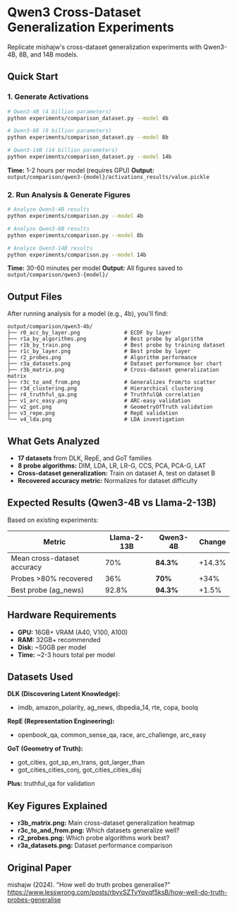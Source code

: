 # Qwen3 Cross-Dataset Generalization Experiments

Replicate mishajw's cross-dataset generalization experiments with Qwen3-4B, 8B, and 14B models.

## Quick Start

### 1. Generate Activations

```bash
# Qwen3-4B (4 billion parameters)
python experiments/comparison_dataset.py --model 4b

# Qwen3-8B (8 billion parameters)
python experiments/comparison_dataset.py --model 8b

# Qwen3-14B (14 billion parameters)
python experiments/comparison_dataset.py --model 14b
```

**Time:** 1-2 hours per model (requires GPU)
**Output:** `output/comparison/qwen3-{model}/activations_results/value.pickle`

### 2. Run Analysis & Generate Figures

```bash
# Analyze Qwen3-4B results
python experiments/comparison.py --model 4b

# Analyze Qwen3-8B results
python experiments/comparison.py --model 8b

# Analyze Qwen3-14B results
python experiments/comparison.py --model 14b
```

**Time:** 30-60 minutes per model
**Output:** All figures saved to `output/comparison/qwen3-{model}/`

## Output Files

After running analysis for a model (e.g., 4b), you'll find:

```
output/comparison/qwen3-4b/
├── r0_acc_by_layer.png              # ECDF by layer
├── r1a_by_algorithms.png            # Best probe by algorithm
├── r1b_by_train.png                 # Best probe by training dataset
├── r1c_by_layer.png                 # Best probe by layer
├── r2_probes.png                    # Algorithm performance
├── r3a_datasets.png                 # Dataset performance bar chart
├── r3b_matrix.png                   # Cross-dataset generalization matrix
├── r3c_to_and_from.png              # Generalizes from/to scatter
├── r3d_clustering.png               # Hierarchical clustering
├── r4_truthful_qa.png               # TruthfulQA correlation
├── v1_arc_easy.png                  # ARC-easy validation
├── v2_got.png                       # GeometryOfTruth validation
├── v3_repe.png                      # RepE validation
└── v4_lda.png                       # LDA investigation
```

## What Gets Analyzed

- **17 datasets** from DLK, RepE, and GoT families
- **8 probe algorithms:** DIM, LDA, LR, LR-G, CCS, PCA, PCA-G, LAT
- **Cross-dataset generalization:** Train on dataset A, test on dataset B
- **Recovered accuracy metric:** Normalizes for dataset difficulty

## Expected Results (Qwen3-4B vs Llama-2-13B)

Based on existing experiments:

| Metric | Llama-2-13B | Qwen3-4B | Change |
|--------|-------------|----------|--------|
| Mean cross-dataset accuracy | 70% | **84.3%** | +14.3% |
| Probes >80% recovered | 36% | **70%** | +34% |
| Best probe (ag_news) | 92.8% | **94.3%** | +1.5% |

## Hardware Requirements

- **GPU:** 16GB+ VRAM (A40, V100, A100)
- **RAM:** 32GB+ recommended
- **Disk:** ~50GB per model
- **Time:** ~2-3 hours total per model

## Datasets Used

**DLK (Discovering Latent Knowledge):**
- imdb, amazon_polarity, ag_news, dbpedia_14, rte, copa, boolq

**RepE (Representation Engineering):**
- openbook_qa, common_sense_qa, race, arc_challenge, arc_easy

**GoT (Geometry of Truth):**
- got_cities, got_sp_en_trans, got_larger_than
- got_cities_cities_conj, got_cities_cities_disj

**Plus:** truthful_qa for validation

## Key Figures Explained

- **r3b_matrix.png:** Main cross-dataset generalization heatmap
- **r3c_to_and_from.png:** Which datasets generalize well?
- **r2_probes.png:** Which probe algorithms work best?
- **r3a_datasets.png:** Dataset performance comparison

## Original Paper

mishajw (2024). "How well do truth probes generalise?"
https://www.lesswrong.com/posts/rbyvSZTvYqyqf5ksB/how-well-do-truth-probes-generalise
